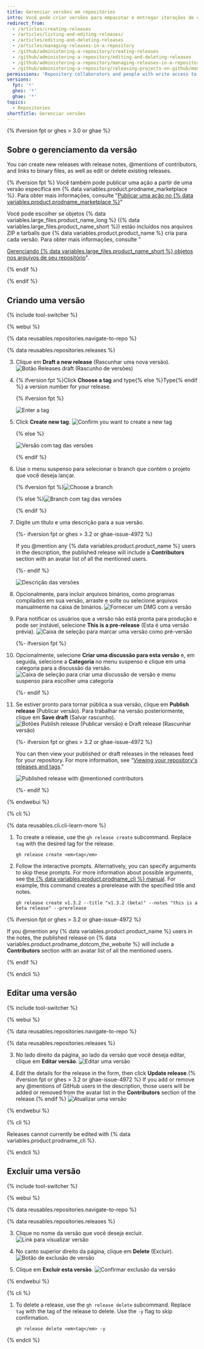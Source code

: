 ```yaml
---
title: Gerenciar versões em repositórios
intro: Você pode criar versões para empacotar e entregar iterações de um projeto para os usuários.
redirect_from:
  - /articles/creating-releases
  - /articles/listing-and-editing-releases/
  - /articles/editing-and-deleting-releases
  - /articles/managing-releases-in-a-repository
  - /github/administering-a-repository/creating-releases
  - /github/administering-a-repository/editing-and-deleting-releases
  - /github/administering-a-repository/managing-releases-in-a-repository
  - /github/administering-a-repository/releasing-projects-on-github/managing-releases-in-a-repository
permissions: 'Repository collaborators and people with write access to a repository can create, edit, and delete a release.'
versions:
  fpt: '*'
  ghes: '*'
  ghae: '*'
topics:
  - Repositories
shortTitle: Gerenciar versões
---
```


{% ifversion fpt or ghes > 3.0 or ghae %}

## Sobre o gerenciamento da versão

You can create new releases with release notes, @mentions of contributors, and links to binary files, as well as edit or delete existing releases.

{% ifversion fpt %}
Você também pode publicar uma ação a partir de uma versão específica em {% data variables.product.prodname_marketplace %}. Para obter mais informações, consulte "<a href="/actions/creating-actions/publishing-actions-in-github-marketplace" class="dotcom-only">Publicar uma ação no {% data variables.product.prodname_marketplace %}</a>"

Você pode escolher se objetos {% data variables.large_files.product_name_long %} ({% data variables.large_files.product_name_short %}) estão incluídos nos arquivos ZIP e tarballs que {% data variables.product.product_name %} cria para cada versão. Para obter mais informações, consulte "

[Gerenciando {% data variables.large_files.product_name_short %} objetos nos arquivos de seu repositório](/github/administering-a-repository/managing-git-lfs-objects-in-archives-of-your-repository)". </p> 

{% endif %}



{% endif %}



## Criando uma versão

{% include tool-switcher %}

{% webui %}

{% data reusables.repositories.navigate-to-repo %}



{% data reusables.repositories.releases %}

3. Clique em **Draft a new release** (Rascunhar uma nova versão). ![Botão Releases draft (Rascunho de versões)](/assets/images/help/releases/draft_release_button.png)

4. {% ifversion fpt %}Click **Choose a tag** and type{% else %}Type{% endif %} a version number for your release. 
   
   {% ifversion fpt %}
   
   ![Enter a tag](/assets/images/help/releases/releases-tag-create.png)

1. Click **Create new tag**. ![Confirm you want to create a new tag](/assets/images/help/releases/releases-tag-create-confirm.png) 
   
   {% else %}
   
   ![Versão com tag das versões](/assets/images/enterprise/releases/releases-tag-version.png) 
   
   {% endif %}

5. Use o menu suspenso para selecionar o branch que contém o projeto que você deseja lançar. 
   
   {% ifversion fpt %}![Choose a branch](/assets/images/help/releases/releases-choose-branch.png) 
   
   {% else %}![Branch com tag das versões](/assets/images/enterprise/releases/releases-tag-branch.png) 
   
   {% endif %}

6. Digite um título e uma descrição para a sua versão. 
   
   {%- ifversion fpt or ghes > 3.2 or ghae-issue-4972 %}

   
   If you @mention any {% data variables.product.product_name %} users in the description, the published release will include a **Contributors** section with an avatar list of all the mentioned users. 
   
   {%- endif %}
   
   ![Descrição das versões](/assets/images/help/releases/releases_description.png)

7. Opcionalmente, para incluir arquivos binários, como programas compilados em sua versão, arraste e solte ou selecione arquivos manualmente na caixa de binários. ![Fornecer um DMG com a versão](/assets/images/help/releases/releases_adding_binary.gif)

8. Para notificar os usuários que a versão não está pronta para produção e pode ser instável, selecione **This is a pre-release** (Esta é uma versão prévia). ![Caixa de seleção para marcar uma versão como pré-versão](/assets/images/help/releases/prerelease_checkbox.png) 
   
   {%- ifversion fpt %}

1. Opcionalmente, selecione **Criar uma discussão para esta versão** e, em seguida, selecione a **Categoria** no menu suspenso e clique em uma categoria para a discussão da versão. ![Caixa de seleção para criar uma discussão de versão e menu suspenso para escolher uma categoria](/assets/images/help/releases/create-release-discussion.png) 
   
   {%- endif %}

9. Se estiver pronto para tornar pública a sua versão, clique em **Publish release** (Publicar versão). Para trabalhar na versão posteriormente, clique em **Save draft** (Salvar rascunho). ![Botões Publish release (Publicar versão) e Draft release (Rascunhar versão)](/assets/images/help/releases/release_buttons.png)
   
   {%- ifversion fpt or ghes > 3.2 or ghae-issue-4972 %}

   
   You can then view your published or draft releases in the releases feed for your repository. For more information, see "[Viewing your repository's releases and tags](/github/administering-a-repository/releasing-projects-on-github/viewing-your-repositorys-releases-and-tags)."
   
   ![Published release with @mentioned contributors](/assets/images/help/releases/releases-overview-with-contributors.png) 
   
   {%- endif %}

{% endwebui %}

{% cli %}

{% data reusables.cli.cli-learn-more %}

1. To create a release, use the `gh release create` subcommand. Replace `tag` with the desired tag for the release. 
   
   

   ```shell
   gh release create <em>tag</em>
   ```


2. Follow the interactive prompts. Alternatively, you can specify arguments to skip these prompts. For more information about possible arguments, see [the {% data variables.product.prodname_cli %} manual](https://cli.github.com/manual/gh_release_create). For example, this command creates a prerelease with the specified title and notes. 
   
   

   ```shell
   gh release create v1.3.2 --title "v1.3.2 (beta)" --notes "this is a beta release" --prerelease
   ```


{% ifversion fpt or ghes > 3.2 or ghae-issue-4972 %}


If you @mention any {% data variables.product.product_name %} users in the notes, the published release on {% data variables.product.prodname_dotcom_the_website %} will include a **Contributors** section with an avatar list of all the mentioned users. 

{% endif %}

{% endcli %}



## Editar uma versão

{% include tool-switcher %}

{% webui %}

{% data reusables.repositories.navigate-to-repo %}



{% data reusables.repositories.releases %}

3. No lado direito da página, ao lado da versão que você deseja editar, clique em **Editar versão**. ![Editar uma versão](/assets/images/help/releases/edit-release.png)

4. Edit the details for the release in the form, then click **Update release**.{% ifversion fpt or ghes > 3.2 or ghae-issue-4972 %} If you add or remove any @mentions of GitHub users in the description, those users will be added or removed from the avatar list in the **Contributors** section of the release.{% endif %} ![Atualizar uma versão](/assets/images/help/releases/update-release.png)

{% endwebui %}

{% cli %}

Releases cannot currently be edited with {% data variables.product.prodname_cli %}.

{% endcli %}



## Excluir uma versão

{% include tool-switcher %}

{% webui %}

{% data reusables.repositories.navigate-to-repo %}



{% data reusables.repositories.releases %}

3. Clique no nome da versão que você deseja excluir.![Link para visualizar versão](/assets/images/help/releases/release-name-link.png)

4. No canto superior direito da página, clique em **Delete** (Excluir). ![Botão de exclusão de versão](/assets/images/help/releases/delete-release.png)

5. Clique em **Excluir esta versão**. ![Confirmar exclusão da versão](/assets/images/help/releases/confirm-delete-release.png)

{% endwebui %}

{% cli %}

1. To delete a release, use the `gh release delete` subcommand. Replace `tag` with the tag of the release to delete. Use the `-y` flag to skip confirmation. 
   

   ```shell
   gh release delete <em>tag</em> -y
   ```


{% endcli %}
